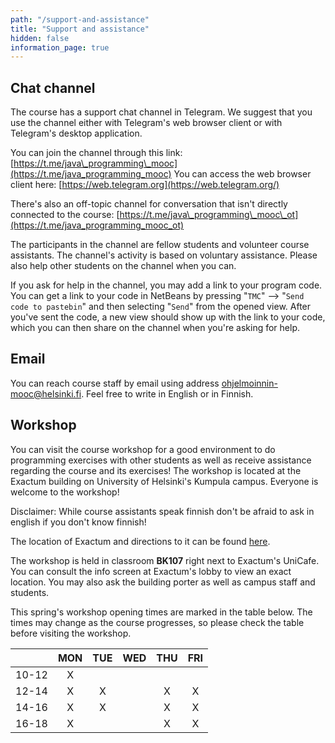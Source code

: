 ```yaml
---
path: "/support-and-assistance"
title: "Support and assistance"
hidden: false
information_page: true
---
```


## Chat channel

The course has a support chat channel in Telegram. We suggest that you use the channel either with Telegram's web browser client or with Telegram's desktop application.

You can join the channel through this link: [https://t.me/java\_programming\_mooc](https://t.me/java_programming_mooc)
You can access the web browser client here: [https://web.telegram.org](https://web.telegram.org/)

There's also an off-topic channel for conversation that isn't directly connected to the course: [https://t.me/java\_programming\_mooc\_ot](https://t.me/java_programming_mooc_ot)

The participants in the channel are fellow students and volunteer course assistants. The channel's activity is based on voluntary assistance. Please also help other students on the channel when you can.

If you ask for help in the channel, you may add a link to your program code. You can get a link to your code in NetBeans by pressing "`TMC`" --> "`Send code to pastebin`" and then selecting "`Send`" from the opened view. After you've sent the code, a new view should show up with the link to your code, which you can then share on the channel when you're asking for help.

## Email

You can reach course staff by email using address ohjelmoinnin-mooc@helsinki.fi. Feel free to write in English or in Finnish.

## Workshop

You can visit the course workshop for a good environment to do programming exercises with other students as well as receive assistance regarding the course and its exercises! The workshop is located at the Exactum building on University of Helsinki's Kumpula campus. Everyone is welcome to the workshop!

Disclaimer: While course assistants speak finnish don't be afraid to ask in english if you don't know finnish!

The location of Exactum and directions to it can be found [here](https://www.google.com/maps?hl=en&q=Exactum,+Kumpula+Campus,+Pietari+Kalmin+katu+5,+00560+Helsinki).

The workshop is held in classroom **BK107** right next to Exactum's UniCafe. You can consult the info screen at Exactum's lobby to view an exact location. You may also ask the building porter as well as campus staff and students.

This spring's workshop opening times are marked in the table below. The times may change as the course progresses, so please check the table before visiting the workshop.

|       | MON | TUE | WED | THU | FRI |
|:-----:|:---:|:---:|:---:|:---:|:---:|
| 10-12 |  X  |     |     |     |     |
| 12-14 |  X  |  X  |     |  X  |  X  |
| 14-16 |  X  |  X  |     |  X  |  X  |
| 16-18 |  X  |     |     |  X  |  X  |
